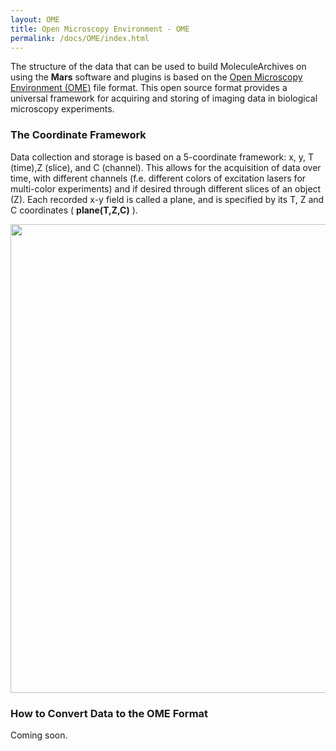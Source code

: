 ```yaml
---
layout: OME
title: Open Microscopy Environment - OME
permalink: /docs/OME/index.html
---
```


The structure of the data that can be used to build MoleculeArchives on using the **Mars** software and plugins is based on the [Open Microscopy Environment (OME)](https://link.springer.com/article/10.1186/gb-2005-6-5-r47) file format. This open source format provides a universal framework for acquiring and storing of imaging data in biological microscopy experiments.


### The Coordinate Framework
Data collection and storage is based on a 5-coordinate framework: x, y, T (time),Z (slice), and C (channel). This allows for the acquisition of data over time, with different channels (f.e. different colors of excitation lasers for multi-color experiments) and if desired through different slices of an object (Z). Each recorded x-y field is called a plane, and is specified by its T, Z and C coordinates ( **plane(T,Z,C)** ).


<img align='center' src='{{site.baseurl}}/docs/OME/img/img1.png' width='750' />


### How to Convert Data to the OME Format

Coming soon.
